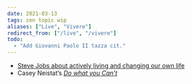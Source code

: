 ```yaml
---
date: 2021-03-13
tags: zen topic wip
aliases: ["Live", "Vivere"]
redirect_from: ["/live", "/vivere"]
todo:
  - "Add Giovanni Paolo II tazza cit."
---
```

- [Steve Jobs about actively living and changing our own life](https://youtu.be/kYfNvmF0Bqw "Steve Jobs Secrets of Life")
- Casey Neistat’s [*Do what you Can’t*](https://youtu.be/jG7dSXcfVqE "DO WHAT YOU CAN’T")